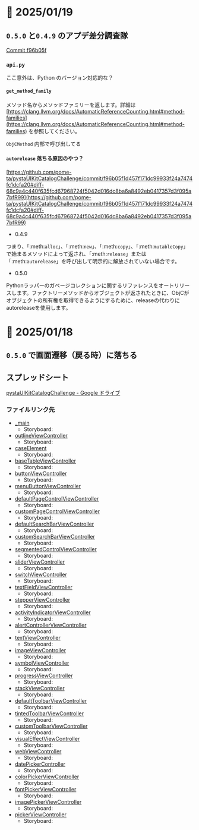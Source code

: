 # 📝 2025/01/19

## `0.5.0` と`0.4.9` のアプデ差分調査隊

[Commit f96b05f](https://github.com/pome-ta/pystaUIKitCatalogChallenge/commit/f96b05f1d457f171dc99933f24a7474fc1dcfa20)


### `api.py`


ここ意外は、Python のバージョン対応的な？

#### `get_method_family`

メソッド名からメソッドファミリーを返します。詳細は [https://clang.llvm.org/docs/AutomaticReferenceCounting.html#method-families](https://clang.llvm.org/docs/AutomaticReferenceCounting.html#method-families) を参照してください。


`ObjCMethod` 内部で呼び出してる



#### `autorelease` 落ちる原因のやつ？

[https://github.com/pome-ta/pystaUIKitCatalogChallenge/commit/f96b05f1d457f171dc99933f24a7474fc1dcfa20#diff-68c9a4c440f635fcd67968724f5042d016dc8ba6a8492eb0417357d3f095a7bfR99](https://github.com/pome-ta/pystaUIKitCatalogChallenge/commit/f96b05f1d457f171dc99933f24a7474fc1dcfa20#diff-68c9a4c440f635fcd67968724f5042d016dc8ba6a8492eb0417357d3f095a7bfR99)

- 0.4.9

つまり、「:meth:`alloc`」、「:meth:`new`」、「:meth:`copy`」、「:meth:`mutableCopy`」で始まるメソッドによって返され、「:meth:`release`」または「:meth:`autorelease`」を呼び出して明示的に解放されていない場合です。

- 0.5.0

Pythonラッパーのガベージコレクションに関するリファレンスをオートリリースします。ファクトリーメソッドからオブジェクトが返されたときに、ObjCがオブジェクトの所有権を取得できるようにするために、releaseの代わりにautoreleaseを使用します。







# 📝 2025/01/18

## `0.5.0` で画面遷移（戻る時）に落ちる



## スプレッドシート

[pystaUIKitCatalogChallenge - Google ドライブ](https://docs.google.com/spreadsheets/d/1T89HXVPCAcrjSLCM0LQtge9vifG3Hhu-VwMGDD1P4vw/htmlview#gid=0)


### ファイルリンク先

- [_main](https://github.com/pome-ta/pystaRubiconObjcSandBox/blob/main/sandbox/rubiconUpdate050/_main.py)
  - Storyboard: 
- [outlineViewController](https://github.com/pome-ta/pystaRubiconObjcSandBox/blob/main/sandbox/rubiconUpdate050/outlineViewController.py)
  - Storyboard: 
- [caseElement](https://github.com/pome-ta/pystaRubiconObjcSandBox/blob/main/sandbox/rubiconUpdate050/caseElement.py)
  - Storyboard: 
- [baseTableViewController](https://github.com/pome-ta/pystaRubiconObjcSandBox/blob/main/sandbox/rubiconUpdate050/baseTableViewController.py)
  - Storyboard: 
- [buttonViewController](https://github.com/pome-ta/pystaRubiconObjcSandBox/blob/main/sandbox/rubiconUpdate050/buttonViewController.py)
  - Storyboard: 
- [menuButtonViewController](https://github.com/pome-ta/pystaRubiconObjcSandBox/blob/main/sandbox/rubiconUpdate050/menuButtonViewController.py)
  - Storyboard: 
- [defaultPageControlViewController](https://github.com/pome-ta/pystaRubiconObjcSandBox/blob/main/sandbox/rubiconUpdate050/defaultPageControlViewController.py)
  - Storyboard: 
- [customPageControlViewController](https://github.com/pome-ta/pystaRubiconObjcSandBox/blob/main/sandbox/rubiconUpdate050/customPageControlViewController.py)
  - Storyboard: 
- [defaultSearchBarViewController](https://github.com/pome-ta/pystaRubiconObjcSandBox/blob/main/sandbox/rubiconUpdate050/defaultSearchBarViewController.py)
  - Storyboard: 
- [customSearchBarViewController](https://github.com/pome-ta/pystaRubiconObjcSandBox/blob/main/sandbox/rubiconUpdate050/customSearchBarViewController.py)
  - Storyboard: 
- [segmentedControlViewController](https://github.com/pome-ta/pystaRubiconObjcSandBox/blob/main/sandbox/rubiconUpdate050/segmentedControlViewController.py)
  - Storyboard: 
- [sliderViewController](https://github.com/pome-ta/pystaRubiconObjcSandBox/blob/main/sandbox/rubiconUpdate050/sliderViewController.py)
  - Storyboard: 
- [switchViewController](https://github.com/pome-ta/pystaRubiconObjcSandBox/blob/main/sandbox/rubiconUpdate050/switchViewController.py)
  - Storyboard: 
- [textFieldViewController](https://github.com/pome-ta/pystaRubiconObjcSandBox/blob/main/sandbox/rubiconUpdate050/textFieldViewController.py)
  - Storyboard: 
- [stepperViewController](https://github.com/pome-ta/pystaRubiconObjcSandBox/blob/main/sandbox/rubiconUpdate050/stepperViewController.py)
  - Storyboard: 
- [activityIndicatorViewController](https://github.com/pome-ta/pystaRubiconObjcSandBox/blob/main/sandbox/rubiconUpdate050/activityIndicatorViewController.py)
  - Storyboard: 
- [alertControllerViewController](https://github.com/pome-ta/pystaRubiconObjcSandBox/blob/main/sandbox/rubiconUpdate050/alertControllerViewController.py)
  - Storyboard: 
- [textViewController](https://github.com/pome-ta/pystaRubiconObjcSandBox/blob/main/sandbox/rubiconUpdate050/textViewController.py)
  - Storyboard: 
- [imageViewController](https://github.com/pome-ta/pystaRubiconObjcSandBox/blob/main/sandbox/rubiconUpdate050/imageViewController.py)
  - Storyboard: 
- [symbolViewController](https://github.com/pome-ta/pystaRubiconObjcSandBox/blob/main/sandbox/rubiconUpdate050/symbolViewController.py)
  - Storyboard: 
- [progressViewController](https://github.com/pome-ta/pystaRubiconObjcSandBox/blob/main/sandbox/rubiconUpdate050/progressViewController.py)
  - Storyboard: 
- [stackViewController](https://github.com/pome-ta/pystaRubiconObjcSandBox/blob/main/sandbox/rubiconUpdate050/stackViewController.py)
  - Storyboard: 
- [defaultToolbarViewController](https://github.com/pome-ta/pystaRubiconObjcSandBox/blob/main/sandbox/rubiconUpdate050/defaultToolbarViewController.py)
  - Storyboard: 
- [tintedToolbarViewController](https://github.com/pome-ta/pystaRubiconObjcSandBox/blob/main/sandbox/rubiconUpdate050/tintedToolbarViewController.py)
  - Storyboard: 
- [customToolbarViewController](https://github.com/pome-ta/pystaRubiconObjcSandBox/blob/main/sandbox/rubiconUpdate050/customToolbarViewController.py)
  - Storyboard: 
- [visualEffectViewController](https://github.com/pome-ta/pystaRubiconObjcSandBox/blob/main/sandbox/rubiconUpdate050/visualEffectViewController.py)
  - Storyboard: 
- [webViewController](https://github.com/pome-ta/pystaRubiconObjcSandBox/blob/main/sandbox/rubiconUpdate050/webViewController.py)
  - Storyboard: 
- [datePickerController](https://github.com/pome-ta/pystaRubiconObjcSandBox/blob/main/sandbox/rubiconUpdate050/datePickerController.py)
  - Storyboard: 
- [colorPickerViewController](https://github.com/pome-ta/pystaRubiconObjcSandBox/blob/main/sandbox/rubiconUpdate050/colorPickerViewController.py)
  - Storyboard: 
- [fontPickerViewController](https://github.com/pome-ta/pystaRubiconObjcSandBox/blob/main/sandbox/rubiconUpdate050/fontPickerViewController.py)
  - Storyboard: 
- [imagePickerViewController](https://github.com/pome-ta/pystaRubiconObjcSandBox/blob/main/sandbox/rubiconUpdate050/imagePickerViewController.py)
  - Storyboard: 
- [pickerViewController](https://github.com/pome-ta/pystaRubiconObjcSandBox/blob/main/sandbox/rubiconUpdate050/pickerViewController.py)
  - Storyboard: 
